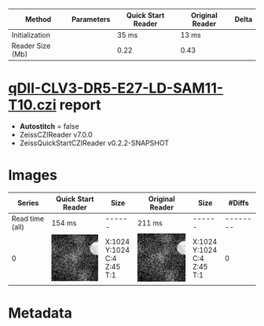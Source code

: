 |  Method            | Parameters       | Quick Start Reader | Original Reader | Delta  |
| -------------------|------------------|--------------------|-----------------|------- |
| Initialization     |                  |35 ms|13 ms|        |
| Reader Size (Mb)     |                  |0.22|0.43|        |
# [qDII-CLV3-DR5-E27-LD-SAM11-T10.czi](https://zenodo.org/record/3737795/files/qDII-CLV3-DR5-E27-LD-SAM11-T10.czi) report
 - **Autostitch** = false
 - ZeissCZIReader v7.0.0
 - ZeissQuickStartCZIReader v0.2.2-SNAPSHOT

# Images 

| Series            | Quick Start Reader | Size | Original Reader | Size | #Diffs |
|-------------------|--------------------|------|-----------------|------|--------|
| Read time (all)   |154 ms|------|211 ms|------|--------|
|0|![qDII-CLV3-DR5-E27-LD-SAM11-T10.quick_true.flat_true.stitch_false.series_0.jpg](qDII-CLV3-DR5-E27-LD-SAM11-T10/qDII-CLV3-DR5-E27-LD-SAM11-T10.quick_true.flat_true.stitch_false.series_0.jpg)|X:1024<br>Y:1024<br>C:4<br>Z:45<br>T:1|![qDII-CLV3-DR5-E27-LD-SAM11-T10.quick_false.flat_true.stitch_false.series_0.jpg](qDII-CLV3-DR5-E27-LD-SAM11-T10/qDII-CLV3-DR5-E27-LD-SAM11-T10.quick_false.flat_true.stitch_false.series_0.jpg)|X:1024<br>Y:1024<br>C:4<br>Z:45<br>T:1|0|

# Metadata

